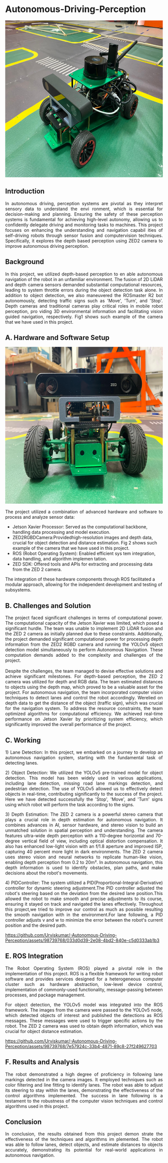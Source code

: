 # Autonomous-Driving-Perception

<p align="center"><img src="RosmasterR2.jpeg" alt="txt_to_img" width="700" height="500"/></a></p>

## Introduction
<p align="justify">In autonomous driving, perception systems are pivotal as they
 interpret sensory data to understand the envi
 ronment, which is essential for decision-making and planning.
 Ensuring the safety of these perception systems is fundamental
 for achieving high-level autonomy, allowing us to confidently
 delegate driving and monitoring tasks to machines.  This project
 focuses on enhancing the understanding and navigation capabil
 ities of self-driving robots through sensor fusion and computervision techniques. 
 Specifically, it explores the depth based perception using ZED2 camera to improve
 autonomous driving perception.</p>

## Background
<p align="justify">In this project, we utilized depth-based perception to en
 able autonomous navigation of the robot in an unfamiliar
 environment. The fusion of 2D LiDAR and depth camera
 sensors demanded substantial computational resources, leading
 to system throttle errors during the object detection task
 alone. In addition to object detection, we also maneuvered the
 ROSmaster R2 bot autonomously, detecting traffic signs such
 as 'Move', 'Turn', and 'Stop'. Depth cameras and traditional
 cameras play critical roles in mobile robot perception, pro
 viding 3D environmental information and facilitating vision
 guided navigation, respectively. Fig1 shows such example of
 the camera that we have used in this project. </p>

  
 ##   A. Hardware and Software Setup

<p align="center"><img src="ZED2_Camera.jpeg" alt="txt_to_img" width="700" height="500"/></a></p>

<p align="justify">The project utilized a combination of advanced hardware
 and software to process and analyze sensor data:

* Jetson Xavier Processor: Served as the computational
 backbone, handling data processing and model execution.
* ZED2RGBDCamera:Providedhigh-resolution images
 and depth data, crucial for object detection and distance
 estimation. Fig 2 shows such example of the camera that
 we have used in this project.
* ROS (Robot Operating System): Enabled efficient sys
tem integration, data handling, and algorithm implemen
tation.
* ZED SDK: Offered tools and APIs for extracting and
 processing data from the ZED 2 camera.

The integration of these hardware components through ROS
 facilitated a modular approach, allowing for the independent
 development and testing of subsystems.</p>

##  B. Challenges and Solution
<p align="justify">The project faced significant challenges in terms of  computational power.
 The computational capacity of the Jetson
 Xavier was limited, which posed a significant hurdle. The
 team was unable to implement 2D LiDAR fusion and the
 ZED 2 camera as initially planned due to these constraints.
 Additionally, the project demanded significant computational
 power for processing depth information from the ZED2 RGBD
 camera and running the YOLOv5 object detection model
 simultaneously to perform Autonomous Navigation. These
 computation demands added to the complexity and challenges
 of the project.<br><br>
Despite the challenges, the team managed to devise effective
 solutions and achieve significant milestones. For depth-based
 perception, the ZED 2 camera was utilized for depth and RGB
 data. The team estimated distances to objects using the depth
 map, which proved to be a valuable asset for the project. For
 autonomous navigation, the team incorporated computer vision
 techniques to detect lanes and control the robot accordingly.
 Werelied on depth data to get the distance of the object (traffic
 sign), which was crucial for the navigation system. To address
 the resource constraints, the team optimized algorithms for
 computational efficiency. We achieved real-time performance
 on Jetson Xavier by prioritizing system efficiency, which
 significantly improved the overall performance of the project.</p>


## C. Working
 <p align="justify">1) Lane Detection: In this project, we embarked on a
 journey to develop an autonomous navigation system, starting with 
 the fundamental task of detecting lanes. </p>
 <p align="justify">
 2) Object Detection: We utilized the YOLOv5 pre-trained
 model for object detection. This model has been widely used
 in various applications, including lane detection, missing road
 lane markings detection, and pedestrian detection. The use of
 YOLOv5 allowed us to effectively detect objects in real-time,
 contributing significantly to the success of the project. Here we
 have detected successfully the 'Stop', 'Move', and 'Turn' signs
 using which robot will perform the task according to the signs.</p>
 <p align="justify">
 3) Depth Estimation: The ZED 2 camera is a powerful
 stereo camera that plays a crucial role in depth estimation for
 autonomous navigation. It combines advances in AI, sensor
 hardware, and stereo vision to build an unmatched solution
 in spatial perception and understanding. The camera features
 ultra-wide depth perception with a 110-degree horizontal and
 70-degree vertical field of view, including optical distortion
 compensation. It also has enhanced low-light vision with an
 f/1.8 aperture and improved ISP, capturing 40 percent more
 light in dark environments. The ZED 2 camera uses stereo
 vision and neural networks to replicate human-like vision,
 enabling depth perception from 0.2 to 20m².  In autonomous navigation,
  this depth information is used to
 identify obstacles, plan paths, and make decisions about the
 robot's movements. </p>
 <p align="justify">
  4) PIDController:  The system utilized a PID(Proportional-Integral-Derivative)
 controller for dynamic steering adjustment.The PID controller
 adjusted the robot's steering based on the deviation from the
 desired lane position.This allowed the robot to make smooth
 and precise adjustments to its course, ensuring it stayed on
 track and navigated the lanes effectively. Throughout this
 project,we tried to improve our control as much as possible
 resulting the smooth navigation with in the environment.For lane following, a PID
 controller adjusts v and w to minimize the error between
 the robot's current position and the desired path.</p>


https://github.com/Urviskumar/-Autonomous-Driving-Perception/assets/98739768/033d0d39-2e08-4bd2-840e-c5d0333ab1b3


## E. ROS Integration
 <p align="justify">The Robot Operating System (ROS) played a pivotal role
 in the implementation of this project. ROS is a flexible
 framework for writing robot software and provides services
 designed for a heterogeneous computer cluster such as hardware abstraction,
 low-level device control, implementation of
 commonly-used functionality, message-passing between processes, and package management.</p>

 <p align="justify">For object detection, the YOLOv5 model was 
 integrated into the ROS framework. The images from the camera were passed
 to the YOLOv5 node, which detected objects of interest and
 published the detections as ROS messages. These messages
 were used to trigger specific actions by the robot.
 The ZED 2 camera was used to obtain depth information,
 which was crucial for object distance estimation. </p>


https://github.com/Urviskumar/-Autonomous-Driving-Perception/assets/98739768/7e57924c-33b4-4871-89c8-27f249627703


## F. Results and Analysis
 <p align="justify">The robot demonstrated a high degree of proficiency in
 following lane markings detected in the camera images. It
 employed techniques such as color filtering and line fitting to
 identify lanes. The robot was able to adjust its steering to stay
 within the lanes, demonstrating the effectiveness of the control
 algorithms implemented. The success in lane following is a
 testament to the robustness of the computer vision techniques
 and control algorithms used in this project.</p>

 

## Conclusion
<p align="justify">In conclusion, the results obtained from this project demon
 strate the effectiveness of the techniques and algorithms im
 plemented. The robot was able to follow lanes, detect objects,
 and estimate distances to objects accurately, demonstrating its
 potential for real-world applications in autonomous navigation.</p>


